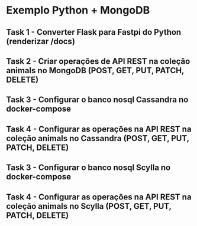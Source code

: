 # Exemplo Python + MongoDB



## Task 1 - Converter Flask para Fastpi do Python (renderizar /docs)

## Task 2 - Criar operações de API REST na coleção animals no MongoDB (POST, GET, PUT, PATCH, DELETE)

## Task 3 - Configurar o banco nosql Cassandra no docker-compose

## Task 4 - Configurar as operações na API REST na coleção animals no Cassandra (POST, GET, PUT, PATCH, DELETE)

## Task 3 - Configurar o banco nosql Scylla no docker-compose

## Task 4 - Configurar as operações na API REST na coleção animals no Scylla (POST, GET, PUT, PATCH, DELETE)
